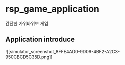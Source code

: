# rsp_game_application

간단한 가위바위보 게임

## Application introduce

![[simulator_screenshot_8FFE4AD0-9D09-4BF2-A2C3-950CBCD5C35D.png]]
